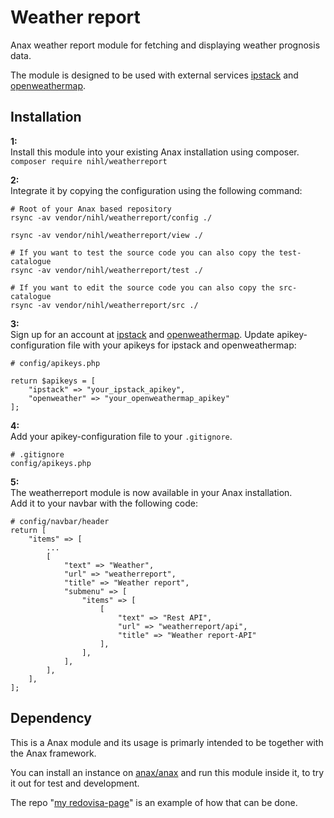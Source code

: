 # Weather report

Anax weather report module for fetching and displaying weather prognosis data.

The module is designed to be used with external services [ipstack](https://ipstack.com/) and [openweathermap](https://openweathermap.org/api).


## Installation

**1:**  
Install this module into your existing Anax installation using composer.  
`composer require nihl/weatherreport`

**2:**  
Integrate it by copying the configuration using the following command:
```
# Root of your Anax based repository
rsync -av vendor/nihl/weatherreport/config ./

rsync -av vendor/nihl/weatherreport/view ./

# If you want to test the source code you can also copy the test-catalogue
rsync -av vendor/nihl/weatherreport/test ./

# If you want to edit the source code you can also copy the src-catalogue
rsync -av vendor/nihl/weatherreport/src ./
```

**3:**  
Sign up for an account at [ipstack](https://ipstack.com/) and [openweathermap](https://openweathermap.org/api).
Update apikey-configuration file with your apikeys for ipstack and openweathermap:

```
# config/apikeys.php

return $apikeys = [
    "ipstack" => "your_ipstack_apikey",
    "openweather" => "your_openweathermap_apikey"
];
```

**4:**  
Add your apikey-configuration file to your `.gitignore`.
```
# .gitignore
config/apikeys.php
```

**5:**  
The weatherreport module is now available in your Anax installation.  
Add it to your navbar with the following code:
```
# config/navbar/header
return [
    "items" => [
        ...
        [
            "text" => "Weather",
            "url" => "weatherreport",
            "title" => "Weather report",
            "submenu" => [
                "items" => [
                    [
                        "text" => "Rest API",
                        "url" => "weatherreport/api",
                        "title" => "Weather report-API"
                    ],
                ],
            ],
        ],
    ],
];
```

## Dependency

This is a Anax module and its usage is primarly intended to be together with the Anax framework.

You can install an instance on [anax/anax](https://github.com/canax/anax) and run this module inside it, to try it out for test and development.

The repo "[my redovisa-page](https://github.com/nilshollmer/redovisning-ramverk1)" is an example of how that can be done.
